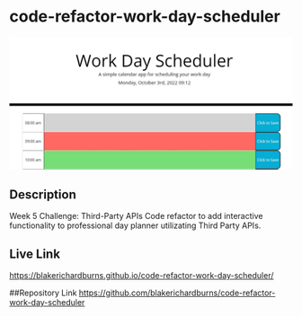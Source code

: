 # code-refactor-work-day-scheduler

![Alt text](screenshot.JPG "Screenshot")

## Description

Week 5 Challenge: Third-Party APIs
Code refactor to add interactive functionality to professional day planner utilizating Third Party APIs.

## Live Link
https://blakerichardburns.github.io/code-refactor-work-day-scheduler/

##Repository Link
https://github.com/blakerichardburns/code-refactor-work-day-scheduler